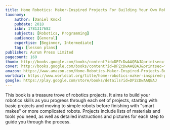```yaml
---
title: Home Robotics: Maker-Inspired Projects For Building Your Own Robots
taxonomy:
	author: [Daniel Knox]
	pubdate: 2018
	isbn: 1781317682
	subjects: [Robotics, Programming]
	audience: [General]
	expertise: [Beginner, Intermediate]
	tag: [lesson plans]
publisher: Aurum Press Limited
pagecount: 160
thumb: http://books.google.com/books/content?id=DPZcDwAAQBAJ&printsec=frontcover&img=1&zoom=2&edge=curl&imgtk=AFLRE72PUtuSdwmwQ-qzVm-aTZSlLzhUB8qSgpyaUBxHGaPSv2fAciy8-xreiYrzGyBWCT4NAf_mc0EFeuA30xUA7zlmYLtJ73oo7ly_Rp2E9zO0tNl5JEJ8h3AZZX-80gWCjE0zlvoO&source=gbs_api
cover: http://books.google.com/books/content?id=DPZcDwAAQBAJ&printsec=frontcover&img=1&zoom=6&edge=curl&imgtk=AFLRE726IfQHMJd4yEj5i0UPL3gEIFZXNPWQQhnyiINVqKON9DhDfxkrHwwWVZEZX7PgUNiBY4ZX9ZiuVvnGQuKorOhj6HvncwFS-SOtpjwK1TsIxHUvBc32YQfcu_dMoEZjOWa5WknM&source=gbs_api
amazon: https://www.amazon.com/Home-Robotics-Maker-Inspired-Projects-Building/dp/1781317003/ref=sr_1_1?keywords=Home+robotics+%3A+Maker-Inspired+Projects+For+Building+Your+Own+Robots&qid=1575759594&sr=8-1
worldcat: https://www.worldcat.org/title/home-robotics-maker-inspired-projects-for-building-your-own-robots/oclc/1018490095&referer=brief_results
google: https://play.google.com/store/books/details?id=DPZcDwAAQBAJ
---
```

This book is a treasure trove of robotics projects.  It aims to build your robotics skills as you progress through each set of projects, starting with basic projects and moving to simple robots before finishing with "smart makes" or more complicated robots.  Projects include lists of materials and tools you need, as well as detailed instructions and pictures for each step to guide you through the process.